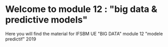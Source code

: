 # Welcome to module 12 : "big data & predictive models"
Here you will find the material for IFSBM UE "BIG DATA" module 12 "modele predictif" 2019
